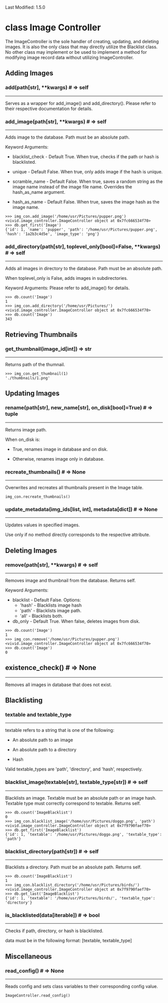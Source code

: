 Last Modified: 1.5.0

# class Image Controller

The ImageController is the sole handler of creating, updating, and deleting images. It is also the only class that may directly utilize the Blacklist class. No other class may implement or be used to implement a method for modifying image record data without utilizing ImageController.

## Adding Images

### add(path[str], \*\*kwargs) # => self

---

Serves as a wrapper for add_image() and add_directory(). Please refer to their respective documentation for details.

### add_image(path[str], \*\*kwargs) # => self

---

Adds image to the database. Path must be an absolute path.

Keyword Arguments:

- blacklist_check - Default True. When true, checks if the path or hash is blacklisted.

- unique - Default False. When true, only adds image if the hash is unique.

- scramble_name - Default False. When true, saves a random string as the image name instead of the image file name. Overrides the hash_as_name argument.

- hash_as_name - Default False. When true, saves the image hash as the image name.

```
>>> img_con.add_image('/home/usr/Pictures/pupper.png')
<vivid.image_controller.ImageController object at 0x7fc666534f70>
>>> db.get_first('Image')
{'id': 1, 'name': 'pupper', 'path': '/home/usr/Pictures/pupper.png', 'hash': '1a2b3c4d5e', 'image_type': 'png'}
```

### add_directory(path[str], toplevel_only[bool]=False, \*\*kwargs) # => self

---

Adds all images in directory to the database. Path must be an absolute path.

When toplevel_only is False, adds images in subdirectories.

Keyword Arguments: Please refer to add_image() for details.

```
>>> db.count('Image')
1
>>> img_con.add_directory('/home/usr/Pictures/')
<vivid.image_controller.ImageController object at 0x7fc666534f70>
>>> db.count('Image')
343
```

## Retrieving Thumbnails

### get_thumbnail(image_id[int]) => str

---

Returns path of the thumnail.

```
>>> img_con.get_thumbnail(1)
'./thumbnails/1.png'
```

## Updating Images

### rename(path[str], new_name[str], on_disk[bool]=True) # => tuple

---

Returns image path.

When on_disk is:

- True, renames image in database and on disk.

- Otherwise, renames image only in database.

### recreate_thumbnails() # => None

---

Overwrites and recreates all thumbnails present in the Image table.

```
img_con.recreate_thumbnails()
```

### update_metadata(img_ids[list, int], metadata[dict]) # => None

---

Updates values in specified images.

Use only if no method directly corresponds to the respective attribute.

## Deleting Images

### remove(path[str], \*\*kwargs) # => self

---

Removes image and thumbnail from the database. Returns self.

Keyword Arguments:

- blacklist - Default False.
  Options:
  - 'hash' - Blacklists image hash
  - 'path' - Blacklists image path.
  - 'all' - Blacklists both.
- db_only - Default True. When false, deletes images from disk.

```
>>> db.count('Image')
1
>>> img_con.remove('/home/usr/Pictures/pupper.png')
<vivid.image_controller.ImageController object at 0x7fc666534f70>
>>> db.count('Image')
0
```

## existence_check() # => None

---

Removes all images in database that does not exist.

## Blacklisting

### textable and textable_type

---

textable refers to a string that is one of the following:

- An absolute path to an image

- An absolute path to a directory

- Hash

Valid textable_types are 'path', 'directory', and 'hash', respectively.

### blacklist_image(textable[str], textable_type[str]) # => self

---

Blacklists an image. Textable must be an absolute path or an image hash. Textable type must correctly correspond to textable. Returns self.

```
>>> db.count('ImageBlacklist')
0
>>> img_con.blacklist_image('/home/usr/Pictures/doggo.png', 'path')
<vivid.image_controller.ImageController object at 0x7f9790faef70>
>>> db.get_first('ImageBlacklist')
{'id': 1, 'textable': '/home/usr/Pictures/doggo.png', 'textable_type': 'path'}
```

### blacklist_directory(path[str]) # => self

---

Blacklists a directory. Path must be an absolute path. Returns self.

```
>>> db.count('ImageBlacklist')
1
>>> img_con.blacklist_directory('/home/usr/Pictures/birds/')
<vivid.image_controller.ImageController object at 0x7f9790faef70>
>>> db.get_last('ImageBlacklist')
{'id': 1, 'textable': '/home/usr/Pictures/birds/', 'textable_type': 'directory'}
```

### is_blacklisted(data[iterable]) # => bool

---

Checks if path, directory, or hash is blacklisted.

data must be in the following format: [textable, textable_type]

## Miscellaneous

### read_config() # => None

---

Reads config and sets class variables to their corresponding config value.

```
ImageController.read_config()
```
